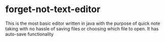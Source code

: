 # forget-not-text-editor

This is the most basic editor written in java with the purpose of quick note taking with no hassle of saving files or choosing which file to open.
It has auto-save functionality
